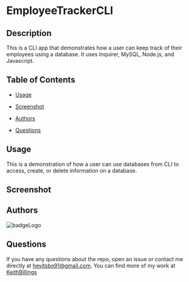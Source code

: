 # EmployeeTrackerCLI

## Description

This is a CLI app that demonstrates how a user can keep track of their employees using a database. It uses Inquirer, MySQL, Node.js, and Javascript.

## Table of Contents

 * [Usage](#usage)

 * [Screenshot](#screenshot)

 * [Authors](#authors)

 * [Questions](#questions)

## Usage

This is a demonstration of how a user can use databases from CLI to access, create, or delete information on a database. 

## Screenshot


## Authors

![badgeLogo](https://img.shields.io/badge/Keith%20Billings-Full%20Stack%20Developer-blue?style=flat-square&logo=undefined)

## Questions

If you have any questions about the repo, open an issue or contact me directly at heyitsbo91@gmail.com. You can find more of my work at [KeithBillings](https://github.com/KeithBillings/)
